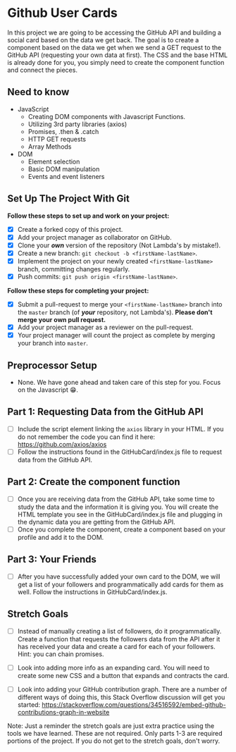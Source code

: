 # Github User Cards

In this project we are going to be accessing the GitHub API and building a social card based on the data we get back. The goal is to create a component based on the data we get when we send a GET request to the GitHub API (requesting your own data at first). The CSS and the base HTML is already done for you, you simply need to create the component function and connect the pieces.

## Need to know

*   JavaScript
    *   Creating DOM components with Javascript Functions.
    *   Utilizing 3rd party libraries (axios)
    *   Promises, .then & .catch
    *   HTTP GET requests
    *   Array Methods
*   DOM
    *   Element selection
    *   Basic DOM manipulation
    *   Events and event listeners

## Set Up The Project With Git

**Follow these steps to set up and work on your project:**

*   [x] Create a forked copy of this project.
*   [x] Add your project manager as collaborator on GitHub.
*   [x] Clone your ***own***  version of the repository (Not Lambda's by mistake!).
*   [x] Create a new branch: `git checkout -b <firstName-lastName>`.
*   [x] Implement the project on your newly created `<firstName-lastName>` branch, committing changes regularly.
*   [x] Push commits: `git push origin <firstName-lastName>`.

**Follow these steps for completing your project:**

*   [x] Submit a pull-request to merge your `<firstName-lastName>` branch into the `master` branch (of ***your***   repository, not Lambda's). **Please don't merge your own pull request.**
*   [x] Add your project manager as a reviewer on the pull-request.
*   [x] Your project manager will count the project as complete by merging your branch into `master`.

## Preprocessor Setup

*   None. We have gone ahead and taken care of this step for you. Focus on the Javascript 😁.

## Part 1: Requesting Data from the GitHub API

*   [ ] Include the script element linking the `axios` library in your HTML. If you do not remember the code you can find it here: <https://github.com/axios/axios>
*   [ ] Follow the instructions found in the GitHubCard/index.js file to request data from the GitHub API.

## Part 2: Create the component function

*   [ ] Once you are receiving data from the GitHub API, take some time to study the data and the information it is giving you. You will create the HTML template you see in the GitHubCard/index.js file and plugging in the dynamic data you are getting from the GitHub API.
*   [ ] Once you complete the component, create a component based on your profile and add it to the DOM.

## Part 3: Your Friends

*   [ ] After you have successfully added your own card to the DOM, we will get a list of your followers and programmatically add cards for them as well. Follow the instructions in GitHubCard/index.js.

## Stretch Goals

*   [ ] Instead of manually creating a list of followers, do it programmatically. Create a function that requests the followers data from the API after it has received your data and create a card for each of your followers. Hint: you can chain promises.

*   [ ] Look into adding more info as an expanding card. You will need to create some new CSS and a button that expands and contracts the card.

*   [ ] Look into adding your GitHub contribution graph. There are a number of different ways of doing this, this Stack Overflow discussion will get you started: <https://stackoverflow.com/questions/34516592/embed-github-contributions-graph-in-website>

Note: Just a reminder the stretch goals are just extra practice using the tools we have learned. These are not required. Only parts 1-3 are required portions of the project. If you do not get to the stretch goals, don't worry.
